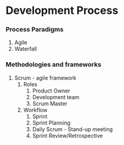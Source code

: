 # Development Process

### Process Paradigms

1. Agile
2. Waterfall


### Methodologies and frameworks

1. Scrum - agile framework
   1. Roles
      1. Product Owner
      2. Development team
      3. Scrum Master
   2. Workflow
      1. Sprint
      2. Sprint Planning
      3. Daily Scrum - Stand-up meeting
      4. Sprint Review/Retrospective
